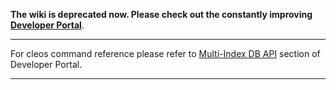 **The wiki is deprecated now. Please check out the constantly improving [Developer Portal](https://developers.eos.io)**.

----

For cleos command reference please refer to [Multi-Index DB API](https://developers.eos.io/eosio-cpp/docs/db-api) section of Developer Portal.

----
